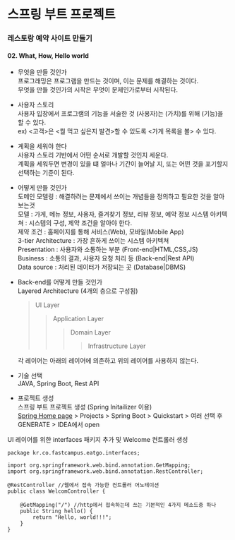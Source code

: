 # 스프링 부트 프로젝트
### 레스토랑 예약 사이트 만들기 

#### 02. What, How, Hello world

* 무엇을 만들 것인가    
프로그래밍은 프로그램을 만드는 것이며, 이는 문제를 해결하는 것이다.  
무엇을 만들 것인가의 시작은 무엇이 문제인가로부터 시작된다.   

* 사용자 스토리   
사용자 입장에서 프로그램의 기능을 서술한 것
(사용자)는 (가치)를 위해 (기능)을 할 수 있다.   
ex) <고객>은 <뭘 먹고 싶은지 발견>할 수 있도록 <가게 목록을 볼> 수 있다.

* 계획을 세워야 한다    
사용자 스토리 기반에서 어떤 순서로 개발할 것인지 세운다.    
계획을 세워두면 변경이 있을 떄 얼마나 기간이 늘어날 지, 또는 어떤 것을 포기할지 선택하는 기준이 된다.      

* 어떻게 만들 것인가    
도메인 모델링 : 해결하려는 문제에서 쓰이는 개념들을 정의하고 필요한 것을 알아보는것     
모델 : 가게, 메뉴 정보, 사용자, 즐겨찾기 정보, 리뷰 정보, 예약 정보
시스템 아키텍쳐 : 시스템의 구성, 제약 조건을 알아야 한다.  
제약 조건 : 홈페이지를 통해 서비스(Web), 모바일(Mobile App)  
3-tier Architecture : 가장 흔하게 쓰이는 시스템 아키텍쳐   
Presentation : 사용자와 소통하는 부분 (Front-end|HTML,CSS,JS)     
Business : 소통의 결과, 사용자 요청 처리 등 (Back-end|Rest API)   
Data source : 처리된 데이터가 저장되는 곳 (Database|DBMS)    

* Back-end를 어떻게 만들 것인가  
Layered Architecture (4개의 층으로 구성됨)  
    >UI Layer    
    >>Application Layer   
    >>>Domain Layer    
    >>>>Infrastructure Layer

    각 레이어는 아래의 레이어에 의존하고 위의 레이어를 사용하지 않는다.    
 
* 기술 선택     
JAVA, Spring Boot, Rest API     

* 프로젝트 생성   
스프링 부트 프로젝트 생성 (Spring Initailizer 이용)  
[Spring Home page](https://spring.io/) > Projects > Spring Boot > Quickstart > 여러 선택 후 GENERATE > IDEA에서 open

UI 레이어를 위한 interfaces 패키지 추가 및 Welcome 컨트롤러 생성    
```
package kr.co.fastcampus.eatgo.interfaces;

import org.springframework.web.bind.annotation.GetMapping;
import org.springframework.web.bind.annotation.RestController;

@RestController //웹에서 접속 가능한 컨트롤러 어노테이션
public class WelcomController {

    @GetMapping("/") //http에서 접속하는데 쓰는 기본적인 4가지 메소드중 하나
    public String hello() {
        return "Hello, world!!!";
    }
} 
```
    
    